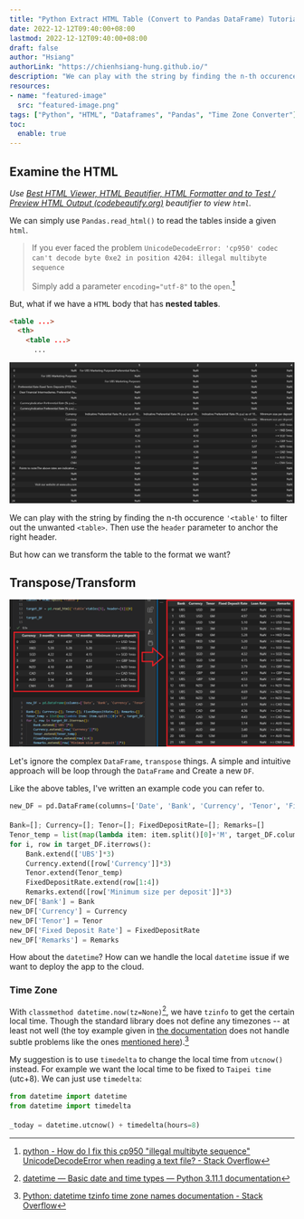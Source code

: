 ```yaml
---
title: "Python Extract HTML Table (Convert to Pandas DataFrame) Tutorial"
date: 2022-12-12T09:40:00+08:00
lastmod: 2022-12-12T09:40:00+08:00
draft: false
author: "Hsiang"
authorLink: "https://chienhsiang-hung.github.io/"
description: "We can play with the string by finding the n-th occurence '<table' to filter out the unwanted <table>. Then use the header parameter to anchor the right header. But how can we transform the table to the format we want?"
resources:
- name: "featured-image"
  src: "featured-image.png"
tags: ["Python", "HTML", "Dataframes", "Pandas", "Time Zone Converter"]
toc:
  enable: true
---
```

## Examine the HTML
*Use [Best HTML Viewer, HTML Beautifier, HTML Formatter and to Test / Preview HTML Output (codebeautify.org)](https://codebeautify.org/htmlviewer) beautifier to view `html`.*

We can simply use `Pandas.read_html()` to read the tables inside a given `html`.

> If you ever faced the problem `UnicodeDecodeError: 'cp950' codec can't decode byte 0xe2 in position 4204: illegal multibyte sequence`
>
> Simply add a parameter `encoding="utf-8"` to the `open`.[^how-do-i-fix-this-cp950-illegal-multibyte-sequence-unicodedecodeerror-when-rea]

But, what if we have a `HTML` body that has **nested tables**.
```html
<table ...>
  <th>
    <table ...>
      ...
```
![nested tables](featured-image.png "nested tables")

We can play with the string by finding the n-th occurence `'<table'` to filter out the unwanted `<table>`. Then use the `header` parameter to anchor the right header.

But how can we transform the table to the format we want?
## Transpose/Transform
![Transpose-or-Transform-the-table](Transpose-or-Transform-the-table.png "Transpose-or-Transform-the-table")

Let's ignore the complex `DataFrame`, `transpose` things. A simple and intuitive approach will be loop through the `DataFrame` and Create a new `DF`.

Like the above tables, I've written an example code you can refer to.
```python
new_DF = pd.DataFrame(columns=['Date', 'Bank', 'Currency', 'Tenor', 'Fixed Deposit Rate', 'Loan Rate', 'Remarks'])

Bank=[]; Currency=[]; Tenor=[]; FixedDepositRate=[]; Remarks=[]
Tenor_temp = list(map(lambda item: item.split()[0]+'M', target_DF.columns[1:4].to_list()))
for i, row in target_DF.iterrows():
    Bank.extend(['UBS']*3)
    Currency.extend([row['Currency']]*3)
    Tenor.extend(Tenor_temp)
    FixedDepositRate.extend(row[1:4])
    Remarks.extend([row['Minimum size per deposit']]*3)
new_DF['Bank'] = Bank
new_DF['Currency'] = Currency
new_DF['Tenor'] = Tenor
new_DF['Fixed Deposit Rate'] = FixedDepositRate
new_DF['Remarks'] = Remarks
```
How about the `datetime`? How can we handle the local `datetime` issue if we want to deploy the app to the cloud.
### Time Zone
With `classmethod datetime.now(tz=None)`[^datetime-Basic-date-and-time-types-Python-3.11.1-documentation], we have `tzinfo` to get the certain local time. Though the standard library does not define any timezones -- at least not well (the toy example given in [the documentation](http://docs.python.org/2/library/datetime.html#tzinfo-objects) does not handle subtle problems like the ones [mentioned here](http://pytz.sourceforge.net/#problems-with-localtime)).[^python-datetime-tzinfo-time-zone-names-documentation]

My suggestion is to use `timedelta` to change the local time from `utcnow()` instead. For example we want the local time to be fixed to `Taipei time` (utc+8). We can just use `timedelta`:
```python
from datetime import datetime
from datetime import timedelta

_today = datetime.utcnow() + timedelta(hours=8)
```


[^how-do-i-fix-this-cp950-illegal-multibyte-sequence-unicodedecodeerror-when-rea]: [python - How do I fix this cp950 "illegal multibyte sequence" UnicodeDecodeError when reading a text file? - Stack Overflow](https://stackoverflow.com/questions/49021589/how-do-i-fix-this-cp950-illegal-multibyte-sequence-unicodedecodeerror-when-rea)
[^datetime-Basic-date-and-time-types-Python-3.11.1-documentation]: [datetime — Basic date and time types — Python 3.11.1 documentation](https://docs.python.org/3/library/datetime.html#datetime.datetime.now)
[^python-datetime-tzinfo-time-zone-names-documentation]: [Python: datetime tzinfo time zone names documentation - Stack Overflow](https://stackoverflow.com/questions/15692906/python-datetime-tzinfo-time-zone-names-documentation)